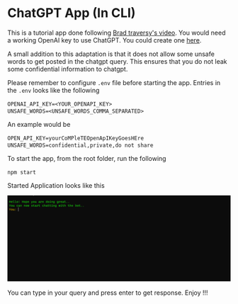 # ChatGPT App (In CLI)

This is a tutorial app done following [Brad traversy's video](https://www.youtube.com/watch?v=1YU83Lw58eo). You would need a working OpenAI key to use ChatGPT. You could create one [here](https://platform.openai.com/account/api-keys).

A small addition to this adaptation is that it does not allow some unsafe words to get posted in the chatgpt query. This ensures that you do not leak some confidential information to chatgpt. 

Please remember to configure `.env` file before starting the app. Entries in the `.env` looks like the following

```
OPENAI_API_KEY=<YOUR_OPENAPI_KEY>
UNSAFE_WORDS=<UNSAFE_WORDS_COMMA_SEPARATED>
```
An example would be

```
OPEN_API_KEY=yourCoMPleTEOpenApIKeyGoesHEre
UNSAFE_WORDS=confidential,private,do not share
```
To start the app, from the root folder, run the following
```console
npm start
```
Started Application looks like this

![App after startup](appInCli.PNG)

You can type in your query and press enter to get response. Enjoy !!!